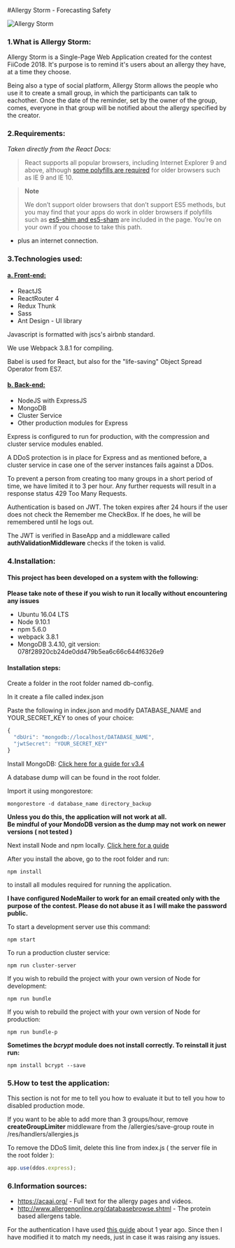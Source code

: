 #Allergy Storm - Forecasting Safety

![Allergy Storm](http://i.imgur.com/Ua80D2q.png)


<h3>1.What is Allergy Storm:</h3>

<p>Allergy Storm is a Single-Page Web Application created for the contest FiiCode 2018. It's purpose is to remind it's users about an allergy they have, at a time they choose.</p>
<p>Being also a type of social platform, Allergy Storm allows the people who use it to create a small group, in which the participants can talk to eachother. Once the date of the reminder, set by the owner of the group, comes, everyone in that group will be notified about the allergy specified by the creator.</p>

<h3>2.Requirements:</h3>

<i>Taken directly from the React Docs:</i>

<blockquote>
React supports all popular browsers, including Internet Explorer 9 and above, although <a href="https://reactjs.org/docs/javascript-environment-requirements.html">some polyfills are required</a> for older browsers such as IE 9 and IE 10.
</blockquote>

<blockquote>
<b>Note</b>

We don’t support older browsers that don’t support ES5 methods, but you may find that your apps do work in older browsers if polyfills such as <a href="https://github.com/es-shims/es5-shim">es5-shim and es5-sham</a> are included in the page. You’re on your own if you choose to take this path.
</blockquote>

- plus an internet connection.

<h3>3.Technologies used:</h3>

<h4><u>a. Front-end:</u></h4>

<ul>
<li>
ReactJS
</li>
<li>
ReactRouter 4
</li>
<li>
Redux Thunk
</li>
<li>
Sass
</li>
<li>
Ant Design - UI library
</li>
</ul>

<p>Javascript is formatted with jscs's airbnb standard.</p>
<p>We use Webpack 3.8.1 for compiling.</p>
<p>Babel is used for React, but also for the "life-saving" Object Spread Operator from ES7.</p>

<h4><u>b. Back-end:</u></h4>

<ul>
<li>
NodeJS with ExpressJS
</li>
<li>
MongoDB
</li>
<li>
Cluster Service
</li>
<li>
Other production modules for Express
</li>
</ul>

<p>Express is configured to run for production, with the compression and cluster service modules enabled.</p>
<p>A DDoS protection is in place for Express and as mentioned before, a cluster service in case one of the server instances fails against a DDos.</p>
<p>To prevent a person from creating too many groups in a short period of time, we have limited it to 3 per hour. Any further requests will result in a response status 429 Too Many Requests.</p>
<p>Authentication is based on JWT. The token expires after 24 hours if the user does not check the Remember me CheckBox. If he does, he will be remembered until he logs out.</p>
<p>The JWT is verified in BaseApp and a middleware called <b>authValidationMiddleware</b> checks if the token is valid.</p>

<h3>4.Installation:</h3>

<h4>This project has been developed on a system with the following:</h4>

<b>Please take note of these if you wish to run it locally without encountering any issues</b>

<ul>
<li>
Ubuntu 16.04 LTS
</li>
<li>
Node 9.10.1
</li>
<li>
npm 5.6.0
</li>
<li>
webpack 3.8.1
</li>
<li>
MongoDB 3.4.10, git version: 078f28920cb24de0dd479b5ea6c66c644f6326e9
</li>
</ul>

<h4>Installation steps:</h4>

<p>Create a folder in the root folder named db-config.</p>
<p>In it create a file called index.json</p>
<p>Paste the following in index.json and modify DATABASE_NAME and YOUR_SECRET_KEY to ones of your choice:</p>

```javascript
{
  "dbUri": "mongodb://localhost/DATABASE_NAME",
  "jwtSecret": "YOUR_SECRET_KEY"
}
```

<p>Install MongoDB: <a href="https://docs.mongodb.com/v3.4/installation/">Click here for a guide for v3.4</a></p>

<p>A database dump will can be found in the root folder. 

Import it using mongorestore:

```shell
mongorestore -d database_name directory_backup
```

</p>

<b>Unless you do this, the application will not work at all.</b>
<br/>
<b>Be mindful of your MondoDB version as the dump may not work on newer versions ( not tested )</b>

<p>
Next install Node and npm locally. <a href="https://www.npmjs.com/get-npm">Click here for a guide</a>
</p>

<p>After you install the above, go to the root folder and run:</p>

```shell
npm install
```

<p>to install all modules required for running the application.</p>

<b>I have configured NodeMailer to work for an email created only with the purpose of the contest. Please do not abuse it as I will make the password public.</b>

<p>To start a development server use this command:</p>

```shell
npm start
```

<p>To run a production cluster service:</p>

```shell
npm run cluster-server
```

<p>If you wish to rebuild the project with your own version of Node for development:</p>

```shell
npm run bundle
```

<p>If you wish to rebuild the project with your own version of Node for production:</p>

```shell
npm run bundle-p
```

<b>Sometimes the <i>bcrypt</i> module does not install correctly. To reinstall it just run:</b>

```shell
npm install bcrypt --save
```

<h3>5.How to test the application:</h3>

<p>This section is not for me to tell you how to evaluate it but to tell you how to disabled production mode.</p>

<p>If you want to be able to add more than 3 groups/hour, remove <b>createGroupLimiter</b> middleware from the /allergies/save-group route in /res/handlers/allergies.js</p>

<p>To remove the DDoS limit, delete this line from index.js ( the server file in the root folder ): </p>

```javascript
app.use(ddos.express);
```

<h3>6.Information sources:</h3>

<ul>
<li>
<a href="https://acaai.org/">https://acaai.org/</a> - Full text for the allergy pages and videos.
</li>
<li>
<a href="http://www.allergenonline.org/databasebrowse.shtml">http://www.allergenonline.org/databasebrowse.shtml</a> - The protein based allergens table.
</li>
</ul>

<p>For the authentication I have used <a href="https://vladimirponomarev.com/blog/authentication-in-react-apps-jwt">this guide</a> about 1 year ago. Since then I have modified it to match my needs, just in case it was raising any issues.</p>